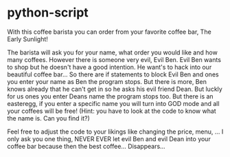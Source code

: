 # python-script

With this coffee barista you can order from your favorite coffee bar, The Early Sunlight!

The barista will ask you for your name, what order you would like and how many coffees. However there is someone very evil, Evil Ben. Evil Ben wants to shop but he doesn't have a good intention. He want's to hack into our beautiful coffee bar... So there are if statements to block Evil Ben and ones you enter your name as Ben the program stops. But there is more, Ben knows already that he can't get in so he asks his evil friend Dean. But luckly for us ones you enter Deans name the program stops too. But there is an easteregg, if you enter a specific name you will turn into GOD mode and all your coffees will be free! (Hint: you have to look at the code to know what the name is. Can you find it?)

Feel free to adjust the code to your likings like changing the price, menu, ... I only ask you one thing, NEVER EVER let evil Ben and evil Dean into your coffee bar because then the best coffee... Disappears... 
